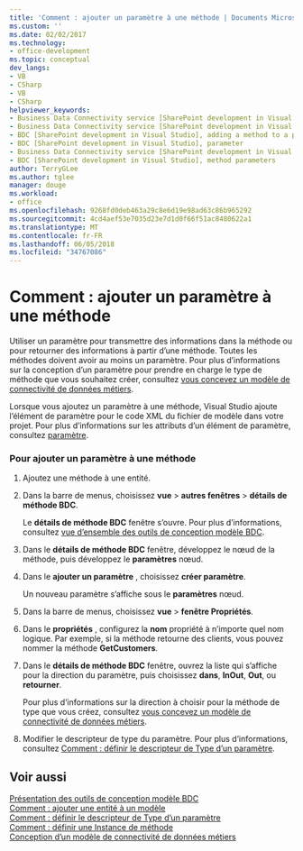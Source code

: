 ```yaml
---
title: 'Comment : ajouter un paramètre à une méthode | Documents Microsoft'
ms.custom: ''
ms.date: 02/02/2017
ms.technology:
- office-development
ms.topic: conceptual
dev_langs:
- VB
- CSharp
- VB
- CSharp
helpviewer_keywords:
- Business Data Connectivity service [SharePoint development in Visual Studio], adding a method to a parameter
- Business Data Connectivity service [SharePoint development in Visual Studio], parameter
- BDC [SharePoint development in Visual Studio], adding a method to a parameter
- BDC [SharePoint development in Visual Studio], parameter
- Business Data Connectivity service [SharePoint development in Visual Studio], method parameters
- BDC [SharePoint development in Visual Studio], method parameters
author: TerryGLee
ms.author: tglee
manager: douge
ms.workload:
- office
ms.openlocfilehash: 9268fd0deb463a29c8e6d19e98ad63c86b965292
ms.sourcegitcommit: 4cd4aef53e7035d23e7d1d0f66f51ac8480622a1
ms.translationtype: MT
ms.contentlocale: fr-FR
ms.lasthandoff: 06/05/2018
ms.locfileid: "34767086"
---
```

# <a name="how-to-add-a-parameter-to-a-method"></a>Comment : ajouter un paramètre à une méthode
  Utiliser un paramètre pour transmettre des informations dans la méthode ou pour retourner des informations à partir d’une méthode. Toutes les méthodes doivent avoir au moins un paramètre. Pour plus d’informations sur la conception d’un paramètre pour prendre en charge le type de méthode que vous souhaitez créer, consultez [vous concevez un modèle de connectivité de données métiers](../sharepoint/designing-a-business-data-connectivity-model.md).  
  
 Lorsque vous ajoutez un paramètre à une méthode, Visual Studio ajoute l’élément de paramètre pour le code XML du fichier de modèle dans votre projet. Pour plus d’informations sur les attributs d’un élément de paramètre, consultez [paramètre](http://go.microsoft.com/fwlink/?LinkId=169284).  
  
### <a name="to-add-a-parameter-to-a-method"></a>Pour ajouter un paramètre à une méthode  
  
1.  Ajoutez une méthode à une entité.  
  
2.  Dans la barre de menus, choisissez **vue** > **autres fenêtres** > **détails de méthode BDC**.  
  
     Le **détails de méthode BDC** fenêtre s’ouvre. Pour plus d’informations, consultez [vue d’ensemble des outils de conception modèle BDC](../sharepoint/bdc-model-design-tools-overview.md).  
  
3.  Dans le **détails de méthode BDC** fenêtre, développez le nœud de la méthode, puis développez le **paramètres** nœud.  
  
4.  Dans le **ajouter un paramètre** , choisissez **créer paramètre**.  
  
     Un nouveau paramètre s’affiche sous le **paramètres** nœud.  
  
5.  Dans la barre de menus, choisissez **vue** > **fenêtre Propriétés**.  
  
6.  Dans le **propriétés** , configurez la **nom** propriété à n’importe quel nom logique. Par exemple, si la méthode retourne des clients, vous pouvez nommer la méthode **GetCustomers**.  
  
7.  Dans le **détails de méthode BDC** fenêtre, ouvrez la liste qui s’affiche pour la direction du paramètre, puis choisissez **dans**, **InOut**, **Out**, ou **retourner**.  
  
     Pour plus d’informations sur la direction à choisir pour la méthode de type que vous créez, consultez [vous concevez un modèle de connectivité de données métiers](../sharepoint/designing-a-business-data-connectivity-model.md).  
  
8.  Modifier le descripteur de type du paramètre. Pour plus d’informations, consultez [Comment : définir le descripteur de Type d’un paramètre](../sharepoint/how-to-define-the-type-descriptor-of-a-parameter.md).  
  
## <a name="see-also"></a>Voir aussi
 [Présentation des outils de conception modèle BDC](../sharepoint/bdc-model-design-tools-overview.md)   
 [Comment : ajouter une entité à un modèle](../sharepoint/how-to-add-an-entity-to-a-model.md)   
 [Comment : définir le descripteur de Type d’un paramètre](../sharepoint/how-to-define-the-type-descriptor-of-a-parameter.md)   
 [Comment : définir une Instance de méthode](../sharepoint/how-to-define-a-method-instance.md)   
 [Conception d’un modèle de connectivité de données métiers](../sharepoint/designing-a-business-data-connectivity-model.md)  
  
